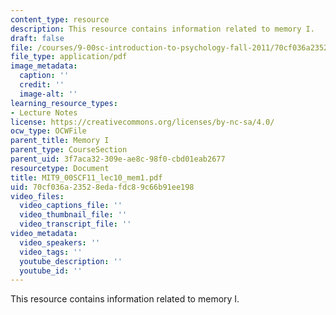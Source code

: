 ```yaml
---
content_type: resource
description: This resource contains information related to memory I.
draft: false
file: /courses/9-00sc-introduction-to-psychology-fall-2011/70cf036a23528edafdc89c66b91ee198_MIT9_00SCF11_lec10_mem1.pdf
file_type: application/pdf
image_metadata:
  caption: ''
  credit: ''
  image-alt: ''
learning_resource_types:
- Lecture Notes
license: https://creativecommons.org/licenses/by-nc-sa/4.0/
ocw_type: OCWFile
parent_title: Memory I
parent_type: CourseSection
parent_uid: 3f7aca32-309e-ae8c-98f0-cbd01eab2677
resourcetype: Document
title: MIT9_00SCF11_lec10_mem1.pdf
uid: 70cf036a-2352-8eda-fdc8-9c66b91ee198
video_files:
  video_captions_file: ''
  video_thumbnail_file: ''
  video_transcript_file: ''
video_metadata:
  video_speakers: ''
  video_tags: ''
  youtube_description: ''
  youtube_id: ''
---
```

This resource contains information related to memory I.
